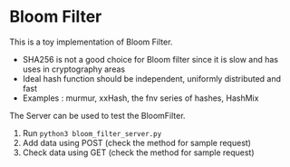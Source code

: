 # Bloom Filter

This is a toy implementation of Bloom Filter. 
- SHA256 is not a good choice for Bloom filter since it is slow and has uses in cryptography areas
- Ideal hash function should be independent, uniformly distributed and fast 
- Examples : murmur, xxHash, the fnv series of hashes, HashMix

The Server can be used to test the BloomFilter. 
1. Run  `python3 bloom_filter_server.py`
2. Add data using POST (check the method for sample request)
2. Check data using GET (check the method for sample request)